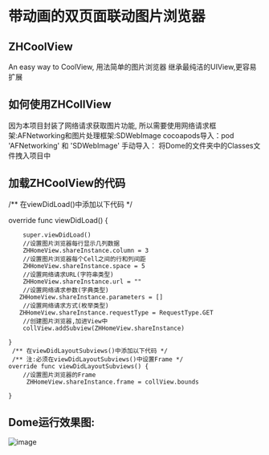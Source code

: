 # 带动画的双页面联动图片浏览器

## ZHCoolView
 An easy way to CoolView,
 用法简单的图片浏览器
 继承最纯洁的UIView,更容易扩展
 
## 如何使用ZHCollView
 因为本项目封装了网络请求获取图片功能,
 所以需要使用网络请求框架:AFNetworking和图片处理框架:SDWebImage
 cocoapods导入：pod 'AFNetworking' 和 'SDWebImage'
 手动导入：
 将Dome的文件夹中的Classes文件拽入项目中
 
## 加载ZHCoolView的代码
 
 /** 在viewDidLoad()中添加以下代码 */
 
 
 override func viewDidLoad()
 {
 
        super.viewDidLoad()
        //设置图片浏览器每行显示几列数据
        ZHHomeView.shareInstance.column = 3
        //设置图片浏览器每个Cell之间的行和列间距
        ZHHomeView.shareInstance.space = 5
        //设置网络请求URL(字符串类型)
        ZHHomeView.shareInstance.url = ""
        //设置网络请求参数(字典类型)
       ZHHomeView.shareInstance.parameters = []
        //设置网络请求方式(枚举类型)
       ZHHomeView.shareInstance.requestType = RequestType.GET
        //创建图片浏览器,加进View中
        collView.addSubview(ZHHomeView.shareInstance)
        
    }
     /** 在viewDidLayoutSubviews()中添加以下代码 */
     /** 注:必须在viewDidLayoutSubviews()中设置Frame */
    override func viewDidLayoutSubviews() {
        //设置图片浏览器的Frame
         ZHHomeView.shareInstance.frame = collView.bounds

    }
 
 
## Dome运行效果图:


  ![image](https://github.com/HengZhiLI/ZHCoolView/blob/master/Dome/01.gif  ) 
      
      
